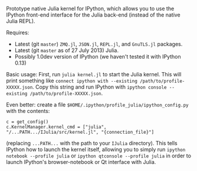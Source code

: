 Prototype native Julia kernel for IPython, which allows you to use the IPython
front-end interface for the Julia back-end (instead of the native Julia REPL).

Requires:
* Latest (git `master`) `ZMQ.jl`, `JSON.jl`, `REPL.jl`, and `GnuTLS.jl` packages.
* Latest (git `master` as of 27 July 2013) Julia.
* Possibly 1.0dev version of IPython (we haven't tested it with IPython 0.13)

Basic usage: First, run `julia kernel.jl` to start the Julia kernel.  This will print something like `connect ipython with --existing /path/to/profile-XXXXX.json`.   Copy this string and run IPython with `ipython console --existing /path/to/profile-XXXXX.json`.

Even better: create a file `$HOME/.ipython/profile_julia/ipython_config.py` with the contents:
```
c = get_config()
c.KernelManager.kernel_cmd = ["julia", "/...PATH.../IJulia/src/kernel.jl", "{connection_file}"]
```
(replacing `...PATH...` with the path to your `IJulia` directory).
This tells IPython how to launch the kernel itself, allowing you to simply run `ipython notebook --profile julia` or `ipython qtconsole --profile julia` in order to launch IPython's browser-notebook or Qt interface with Julia.
